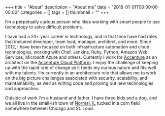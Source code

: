 +++
title = "About"
description = "About me"
date = "2018-01-01T00:00:00-00:00"
categories = []
tags = []
thumbnail = ""
+++

I’m a perpetually curious person who likes working with smart people to use technology to solve difficult problems.

I have had a 20+ year career in technology, and in that time have had roles that included developer, team lead, manager, architect, and more. Since 2012, I have been focused on both infrastructure automation and cloud technologies, working with Chef, Jenkins, Ruby, Python, Amazon Web Services, Microsoft Azure and others.  Currently I work for [Accenture](https://accenture.com) as an architect on the [Accenture Cloud Platform](https://www.accenture.com/us-en/cloud-platform-management). I enjoy the challenge of keeping up with the rapid rate of change as it feeds my curious nature and fits well with my talents. I’m currently in an architecture role that allows me to work on the big picture challenges associated with security, scalability, and maintainability, as well as writing code and proving out new technologies and approaches.

Outside of work I'm a husband and father. I have three kids and a dog, and we all live in the small-ish town of [Normal, IL](https://en.wikipedia.org/wiki/Normal,_Illinois) tucked in a corn field somewhere between Chicago and St. Louis.
